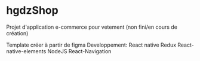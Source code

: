 # hgdzShop

Projet d'application e-commerce pour vetement (non fini/en cours de création)

Template créer à partir de figma
Developpement:
React native
Redux
React-native-elements
NodeJS
React-Navigation
